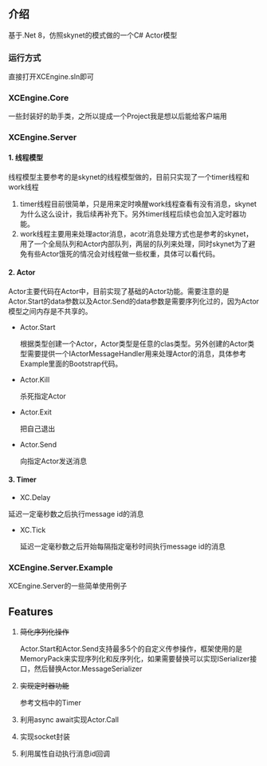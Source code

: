 ## 介绍
基于.Net 8，仿照skynet的模式做的一个C# Actor模型

### 运行方式

直接打开XCEngine.sln即可

### XCEngine.Core

  一些封装好的助手类，之所以提成一个Project我是想以后能给客户端用

### XCEngine.Server
  
#### 1. 线程模型
 
线程模型主要参考的是skynet的线程模型做的，目前只实现了一个timer线程和work线程

1. timer线程目前很简单，只是用来定时唤醒work线程查看有没有消息，skynet为什么这么设计，我后续再补充下。另外timer线程后续也会加入定时器功能。
2. work线程主要用来处理actor消息，acotr消息处理方式也是参考的skynet，用了一个全局队列和Actor内部队列，两层的队列来处理，同时skynet为了避免有些Actor饿死的情况会对线程做一些权重，具体可以看代码。
  
#### 2. Actor

Actor主要代码在Actor中，目前实现了基础的Actor功能。需要注意的是Actor.Start的data参数以及Actor.Send的data参数是需要序列化过的，因为Actor模型之间内存是不共享的。

- Actor.Start

  根据类型创建一个Actor，Actor类型是任意的clas类型。另外创建的Actor类型需要提供一个IActorMessageHandler用来处理Actor的消息，具体参考Example里面的Bootstrap代码。

- Actor.Kill

  杀死指定Actor

- Actor.Exit

  把自己退出

- Actor.Send

  向指定Actor发送消息

#### 3. Timer
-  XC.Delay

  延迟一定毫秒数之后执行message id的消息

- XC.Tick

  延迟一定毫秒数之后开始每隔指定毫秒时间执行message id的消息

### XCEngine.Server.Example

XCEngine.Server的一些简单使用例子

## Features
1. ~~简化序列化操作~~
  
    Actor.Start和Actor.Send支持最多5个的自定义传参操作，框架使用的是MemoryPack来实现序列化和反序列化，如果需要替换可以实现ISerializer接口，然后替换Actor.MessageSerializer

2. ~~实现定时器功能~~

    参考文档中的Timer

3. 利用async await实现Actor.Call
4. 实现socket封装
5. 利用属性自动执行消息id回调